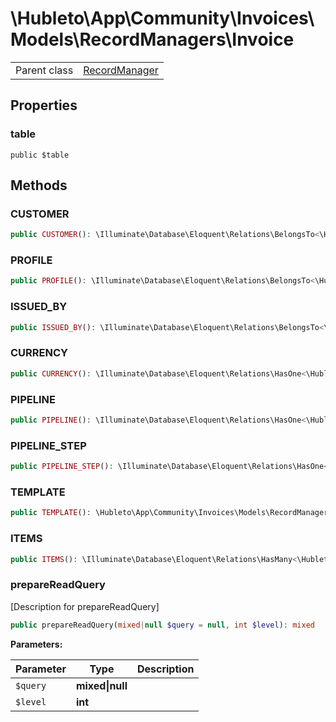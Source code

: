 
# \Hubleto\App\Community\Invoices\Models\RecordManagers\Invoice
<table class='table-default dense'>
<tr><td>Parent class</td><td><a href="../../../../../Erp/RecordManager">RecordManager</a></td></tr></table>


## Properties

### table

`public $table`


## Methods

### CUSTOMER

```php
public CUSTOMER(): \Illuminate\Database\Eloquent\Relations\BelongsTo<\Hubleto\App\Community\Customers\Models\RecordManagers\Customer,\Hubleto\App\Community\Invoices\Models\RecordManagers\Invoice>
```


### PROFILE

```php
public PROFILE(): \Illuminate\Database\Eloquent\Relations\BelongsTo<\Hubleto\App\Community\Settings\Models\RecordManagers\InvoiceProfile,\Hubleto\App\Community\Invoices\Models\RecordManagers\Invoice>
```


### ISSUED_BY

```php
public ISSUED_BY(): \Illuminate\Database\Eloquent\Relations\BelongsTo<\Hubleto\App\Community\Settings\Models\RecordManagers\User,\Hubleto\App\Community\Invoices\Models\RecordManagers\Invoice>
```


### CURRENCY

```php
public CURRENCY(): \Illuminate\Database\Eloquent\Relations\HasOne<\Hubleto\App\Community\Settings\Models\RecordManagers\Currency,\Hubleto\App\Community\Invoices\Models\RecordManagers\Deal>
```


### PIPELINE

```php
public PIPELINE(): \Illuminate\Database\Eloquent\Relations\HasOne<\Hubleto\App\Community\Pipeline\Models\RecordManagers\Pipeline,\Hubleto\App\Community\Invoices\Models\RecordManagers\Deal>
```


### PIPELINE_STEP

```php
public PIPELINE_STEP(): \Illuminate\Database\Eloquent\Relations\HasOne<\Hubleto\App\Community\Pipeline\Models\RecordManagers\PipelineStep,\Hubleto\App\Community\Invoices\Models\RecordManagers\Deal>
```


### TEMPLATE

```php
public TEMPLATE(): \Hubleto\App\Community\Invoices\Models\RecordManagers\hasOne<\Hubleto\App\Community\Settings\Models\RecordManagers\Currency,\Hubleto\App\Community\Invoices\Models\RecordManagers\Lead>
```


### ITEMS

```php
public ITEMS(): \Illuminate\Database\Eloquent\Relations\HasMany<\Hubleto\App\Community\Invoices\Models\RecordManagers\InvoiceItem,\Hubleto\App\Community\Invoices\Models\RecordManagers\Invoice>
```


### prepareReadQuery

[Description for prepareReadQuery]

```php
public prepareReadQuery(mixed|null $query = null, int $level): mixed
```

**Parameters:**

| Parameter | Type            | Description |
|-----------|-----------------|-------------|
| `$query`  | **mixed\|null** |             |
| `$level`  | **int**         |             |

